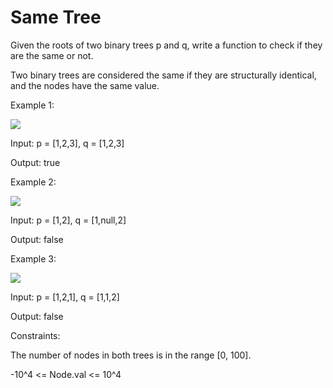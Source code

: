 # Same Tree

Given the roots of two binary trees p and q, write a function to check if they are the same or not.

Two binary trees are considered the same if they are structurally identical, and the nodes have the same value.

 

Example 1:

<img src="https://assets.leetcode.com/uploads/2020/12/20/ex1.jpg">

Input: p = [1,2,3], q = [1,2,3]

Output: true

Example 2:

<img src="https://assets.leetcode.com/uploads/2020/12/20/ex2.jpg">

Input: p = [1,2], q = [1,null,2]

Output: false

Example 3:

<img src="https://assets.leetcode.com/uploads/2020/12/20/ex3.jpg">

Input: p = [1,2,1], q = [1,1,2]

Output: false
 

Constraints:

The number of nodes in both trees is in the range [0, 100].

-10^4 <= Node.val <= 10^4
